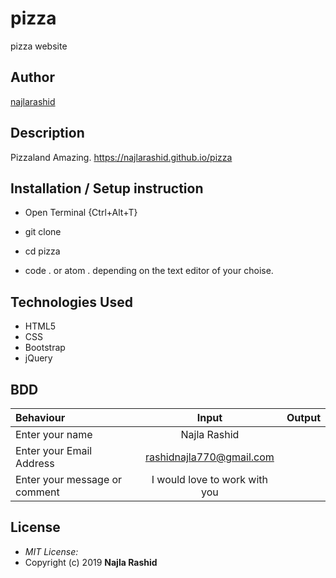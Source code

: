 # pizza
pizza website


## Author

[najlarashid]()

## Description
Pizzaland Amazing. https://najlarashid.github.io/pizza

## Installation / Setup instruction
* Open Terminal {Ctrl+Alt+T}

* git clone
* cd pizza

* code . or atom . depending on the text editor of your choise.

## Technologies Used

* HTML5
* CSS
* Bootstrap
* jQuery

## BDD
| Behaviour      | Input        | Output       |
| :------------- | :----------: | -----------: |
|  Enter your name  |   Najla Rashid |     |
| Enter your Email Address  |  rashidnajla770@gmail.com|   |
| Enter your message or comment   |  I would love to work with you     |     |

## License
* *MIT License:*
* Copyright (c) 2019 **Najla Rashid**


